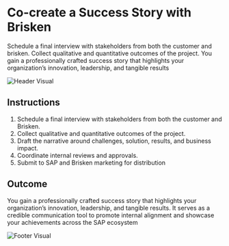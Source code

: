 # Co-create a Success Story with Brisken

Schedule a final interview with stakeholders from both the customer and brisken. Collect qualitative and quantitative outcomes of the project. You gain a professionally crafted success story that highlights your organization’s innovation, leadership, and tangible results

![Header Visual](https://raw.githubusercontent.com/BriskenFinancials/use-case-template/main/cards/assets/UC10000426-Y-01-top.png)

## Instructions

1. Schedule a final interview with stakeholders from both the customer and Brisken.
2. Collect qualitative and quantitative outcomes of the project.
3. Draft the narrative around challenges, solution, results, and business impact.
4. Coordinate internal reviews and approvals.
5. Submit to SAP and Brisken marketing for distribution

## Outcome

You gain a professionally crafted success story that highlights your organization’s innovation, leadership, and tangible results. It serves as a credible communication tool to promote internal alignment and showcase your achievements across the SAP ecosystem

![Footer Visual](https://raw.githubusercontent.com/BriskenFinancials/use-case-template/main/cards/assets/UC10000426-Y-01-bottom.png)